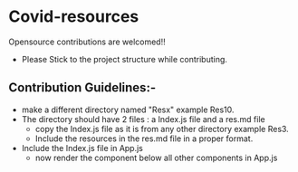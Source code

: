 # Covid-resources
Opensource contributions are welcomed!!

- Please Stick to the project structure while contributing.

## Contribution Guidelines:-
- make a different directory named "Resx" example Res10.
- The directory should have 2 files : a Index.js file and a res.md file
  - copy the Index.js file as it is from any other directory example Res3.
  - Include the resources in the res.md file in a proper format.
- Include the Index.js file in App.js 
  - now render the component below all other components in App.js
